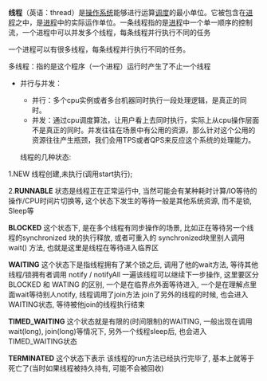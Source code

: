 **线程**（英语：thread）是[操作系统](https://baike.baidu.com/item/%E6%93%8D%E4%BD%9C%E7%B3%BB%E7%BB%9F)能够进行运算[调度](https://baike.baidu.com/item/%E8%B0%83%E5%BA%A6)的最小单位。它被包含在[进程](https://baike.baidu.com/item/%E8%BF%9B%E7%A8%8B)之中，是[进程](https://baike.baidu.com/item/%E8%BF%9B%E7%A8%8B)中的实际运作单位。一条线程指的是[进程](https://baike.baidu.com/item/%E8%BF%9B%E7%A8%8B)中一个单一顺序的控制流，一个进程中可以并发多个线程，每条线程并行执行不同的任务

一个进程可以有很多线程，每条线程并行执行不同的任务。

多线程：指的是这个程序（一个进程）运行时产生了不止一个线程

* 并行与并发：

  * 并行：多个cpu实例或者多台机器同时执行一段处理逻辑，是真正的同时。
  * 并发：通过cpu调度算法，让用户看上去同时执行，实际上从cpu操作层面不是真正的同时。并发往往在场景中有公用的资源，那么针对这个公用的资源往往产生瓶颈，我们会用TPS或者QPS来反应这个系统的处理能力。

  线程的几种状态:

1.NEW 线程创建,未执行(调用start执行);

2.**RUNNABLE** 状态是线程正在正常运行中, 当然可能会有某种耗时计算/IO等待的操作/CPU时间片切换等, 这个状态下发生的等待一般是其他系统资源, 而不是锁, Sleep等

**BLOCKED**  这个状态下, 是在多个线程有同步操作的场景, 比如正在等待另一个线程的synchronized 块的执行释放, 或者可重入的 synchronized块里别人调用wait() 方法, 也就是这里是线程在等待进入临界区

**WAITING**  这个状态下是指线程拥有了某个锁之后, 调用了他的wait方法, 等待其他线程/锁拥有者调用 notify / notifyAll 一遍该线程可以继续下一步操作, 这里要区分 BLOCKED 和 WATING 的区别, 一个是在临界点外面等待进入, 一个是在理解点里面wait等待别人notify, 线程调用了join方法 join了另外的线程的时候, 也会进入WAITING状态, 等待被他join的线程执行结束

**TIMED_WAITING**  这个状态就是有限的(时间限制)的WAITING, 一般出现在调用wait(long), join(long)等情况下, 另外一个线程sleep后, 也会进入TIMED_WAITING状态

**TERMINATED** 这个状态下表示 该线程的run方法已经执行完毕了, 基本上就等于死亡了(当时如果线程被持久持有, 可能不会被回收)